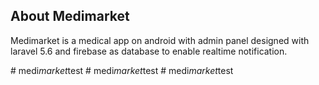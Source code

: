 
## About Medimarket

Medimarket is a medical app on android with admin panel
designed with laravel 5.6 and firebase as database to enable
realtime notification. 

#   m e d i _ m a r k e t _ t e s t  
 #   m e d i _ m a r k e t _ t e s t  
 #   m e d i _ m a r k e t _ t e s t  
 